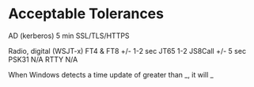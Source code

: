 # Acceptable Tolerances

AD (kerberos) 5 min
SSL/TLS/HTTPS

Radio, digital (WSJT-x)
FT4 & FT8 +/- 1-2 sec
JT65 1-2
JS8Call +/- 5 sec
PSK31 N/A
RTTY N/A

When Windows detects a time update of greater than _, it will _

